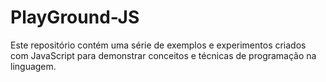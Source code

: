 # PlayGround-JS

Este repositório contém uma série de exemplos e experimentos criados com JavaScript para demonstrar conceitos e técnicas de programação na linguagem.

